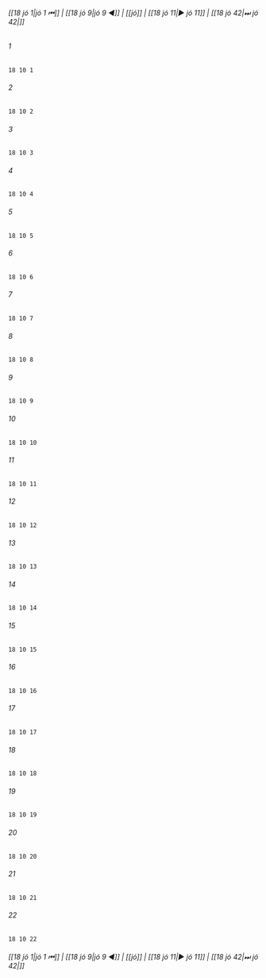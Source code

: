 
###### [[18 jó 1|jó 1 ⏮]] | [[18 jó 9|jó 9 ◀]] | [[jó]] | [[18 jó 11|▶ jó 11]] | [[18 jó 42|⏭ jó 42|]]

###### 1
``` verse
18 10 1 
```
###### 2
``` verse
18 10 2 
```
###### 3
``` verse
18 10 3 
```
###### 4
``` verse
18 10 4 
```
###### 5
``` verse
18 10 5 
```
###### 6
``` verse
18 10 6 
```
###### 7
``` verse
18 10 7 
```
###### 8
``` verse
18 10 8 
```
###### 9
``` verse
18 10 9 
```
###### 10
``` verse
18 10 10 
```
###### 11
``` verse
18 10 11 
```
###### 12
``` verse
18 10 12 
```
###### 13
``` verse
18 10 13 
```
###### 14
``` verse
18 10 14 
```
###### 15
``` verse
18 10 15 
```
###### 16
``` verse
18 10 16 
```
###### 17
``` verse
18 10 17 
```
###### 18
``` verse
18 10 18 
```
###### 19
``` verse
18 10 19 
```
###### 20
``` verse
18 10 20 
```
###### 21
``` verse
18 10 21 
```
###### 22
``` verse
18 10 22 
```

###### [[18 jó 1|jó 1 ⏮]] | [[18 jó 9|jó 9 ◀]] | [[jó]] | [[18 jó 11|▶ jó 11]] | [[18 jó 42|⏭ jó 42|]]

